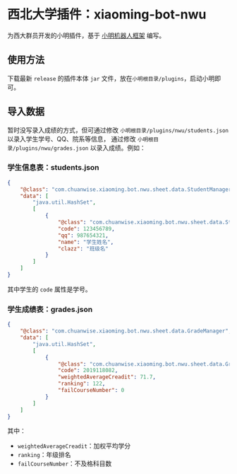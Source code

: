 # 西北大学插件：xiaoming-bot-nwu
为西大群员开发的小明插件，基于 [小明机器人框架](https://github.com/Chuanwise/xiaoming-bot) 编写。

## 使用方法
下载最新 `release` 的插件本体 `jar` 文件，放在`小明根目录/plugins`，启动小明即可。

## 导入数据
暂时没写录入成绩的方式，但可通过修改 `小明根目录/plugins/nwu/students.json` 以录入学生学号、QQ、院系等信息，
通过修改 `小明根目录/plugins/nwu/grades.json`  以录入成绩。例如：

### 学生信息表：students.json
```json
{
    "@class": "com.chuanwise.xiaoming.bot.nwu.sheet.data.StudentManager",
    "data": [
        "java.util.HashSet",
        [
            {
                "@class": "com.chuanwise.xiaoming.bot.nwu.sheet.data.Student",
                "code": 123456789,
                "qq": 987654321,
                "name": "学生姓名",
                "clazz": "班级名"
            }
        ]
    ]
}
```
其中学生的 `code` 属性是学号。

### 学生成绩表：grades.json
```json
{
    "@class": "com.chuanwise.xiaoming.bot.nwu.sheet.data.GradeManager",
    "data": [
        "java.util.HashSet",
        [
            {
                "@class": "com.chuanwise.xiaoming.bot.nwu.sheet.data.Grade",
                "code": 2019118082,
                "weightedAverageCreadit": 71.7,
                "ranking": 122,
                "failCourseNumber": 0
            }
        ]
    ]
}
```
其中：
* `weightedAverageCreadit`：加权平均学分
* `ranking`：年级排名
* `failCourseNumber`：不及格科目数
```